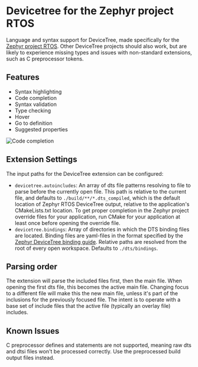 # Devicetree for the Zephyr project RTOS

Language and syntax support for DeviceTree, made specifically for the [Zephyr project RTOS](https://zephyrproject.org/). Other DeviceTree projects should also work, but are likely to experience missing types and issues with non-standard extensions, such as C preprocessor tokens.

## Features

- Syntax highlighting
- Code completion
- Syntax validation
- Type checking
- Hover
- Go to definition
- Suggested properties

![Code completion](https://raw.githubusercontent.com/trond-snekvik/vscode-devicetree/master/doc/completion.png)

## Extension Settings

The input paths for the DeviceTree extension can be configured:

* `devicetree.autoincludes`: An array of dts file patterns resolving to file to parse before the currently open file. This path is relative to the current file, and defaults to `./build/**/*.dts_compiled`, which is the default location of Zephyr RTOS DeviceTree output, relative to the application's CMakeLists.txt location. To get proper completion in the Zephyr project override files for your application, run CMake for your application at least once before opening the override file.
* `devicetree.bindings`: Array of directories in which the DTS binding files are located. Binding files are yaml-files in the format specified by the [Zephyr DeviceTree binding guide](https://docs.zephyrproject.org/latest/guides/dts/index.html#devicetree-bindings). Relative paths are resolved from the root of every open workspace. Defaults to `./dts/bindings`.

## Parsing order

The extension will parse the included files first, then the main file. When opening the first dts file, this becomes the active main file. Changing focus to a different file will make this the new main file, unless it's part of the inclusions for the previously focused file. The intent is to operate with a base set of include files that the active file (typically an overlay file) includes.

## Known Issues

C preprocessor defines and statements are not supported, meaning raw dts and dtsi files won't be processed correctly. Use the preprocessed build output files instead.
